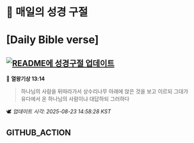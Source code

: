 # 🙏 매일의 성경 구절
# [Daily Bible verse]
## [![README에 성경구절 업데이트](https://github.com/DONGSUKA/first_test/actions/workflows/update-readme-bible.yml/badge.svg)](https://github.com/DONGSUKA/first_test/actions/workflows/update-readme-bible.yml)
<!-- START_BIBLE_VERSE -->
📖 **열왕기상 13:14**
> 하나님의 사람을 뒤따라가서 상수리나무 아래에 앉은 것을 보고 이르되 그대가 유다에서 온 하나님의 사람이냐 대답하되 그러하다

🕊️ _업데이트 시각: 2025-08-23 14:58:28 KST_
  <!-- END_BIBLE_VERSE -->
## GITHUB_ACTION
